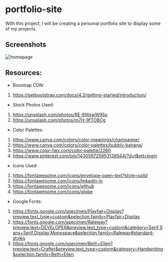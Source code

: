 # portfolio-site
With this project, I will be creating a personal portfolio site to display some of my projects.

## Screenshots
![homepage](https://user-images.githubusercontent.com/66345751/107982290-bf93af00-6f91-11eb-99d7-52cb288929df.JPG)

## Resources: 

- Boostrap CDN: 
1. https://getbootstrap.com/docs/4.3/getting-started/introduction/

- Stock Photos Used: 
1. https://unsplash.com/photos/RE-8WswW95o
2. https://unsplash.com/photos/m7H-9fTOBCg 

- Color Palettes: 
1. https://www.canva.com/colors/color-meanings/champagne/ 
2. https://www.canva.com/colors/color-palettes/bubbly-banana/ 
3. https://www.color-hex.com/color-palette/2280 
4. https://www.pinterest.com/pin/143059725653138544/?d=t&mt=login 

- Icons Used: 
1. https://fontawesome.com/icons/envelope-open-text?style=solid 
2. https://fontawesome.com/icons/linkedin-in 
3. https://fontawesome.com/icons/github 
4. https://fontawesome.com/icons/globe

- Google Fonts: 
1. https://fonts.google.com/specimen/Playfair+Display?preview.text_type=custom&selection.family=Playfair+Display 
2. https://fonts.google.com/specimen/Raleway?preview.text=DEVELOPER&preview.text_type=custom&category=Serif,Sans+Serif,Display,Monospace&selection.family=Raleway#standard-styles 
3. https://fonts.google.com/specimen/Beth+Ellen?preview.text=Crafter&preview.text_type=custom&category=Handwriting&selection.family=Beth+Ellen
